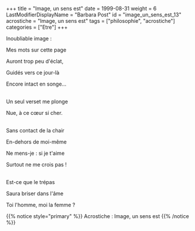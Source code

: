 +++
title = "Image, un sens est"
date = 1999-08-31
weight = 6
LastModifierDisplayName = "Barbara Post"
id = "image_un_sens_est_13"
acrostiche = "Image, un sens est"
tags = ["philosophie", "acrostiche"]
categories = ["Etre"]
+++

Inoubliable image :

Mes mots sur cette page

Auront trop peu d'éclat,

Guidés vers ce jour-là

Encore intact en songe...

 \
Un seul verset me plonge

Nue, à ce cœur si cher.

 \
Sans contact de la chair

En-dehors de moi-même

Ne mens-je : si je t'aime

Surtout ne me crois pas !

 \
Est-ce que le trépas

Saura briser dans l'âme

Toi l'homme, moi la femme ?

{{% notice style="primary" %}}
Acrostiche : Image, un sens est
{{% /notice %}}
